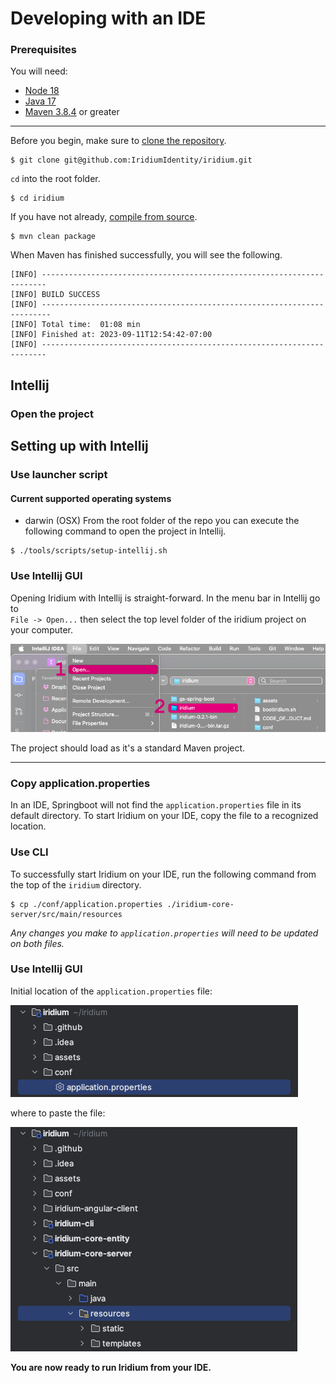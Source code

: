 # Developing with an IDE

### Prerequisites

You will need:
 -  [Node 18](https://nodejs.org/en)
 -  [Java 17](https://adoptium.net/)  
 -  [Maven 3.8.4](https://maven.apache.org/) or greater  

---

Before you begin, make sure to [clone the repository](../4.run-iridium-with-docker.md). 

```shell
$ git clone git@github.com:IridiumIdentity/iridium.git
```
`cd` into the root folder.
```shell
$ cd iridium
```
If you have not already, [compile from source](../building-from-source.md). 

```shell
$ mvn clean package
```

When Maven has finished successfully, you will see the following.
```
[INFO] -----------------------------------------------------------------------
[INFO] BUILD SUCCESS
[INFO] ------------------------------------------------------------------------
[INFO] Total time:  01:08 min
[INFO] Finished at: 2023-09-11T12:54:42-07:00
[INFO] -----------------------------------------------------------------------
```


## Intellij

### **Open the project**

## Setting up with Intellij

### Use launcher script
#### Current supported operating systems
* darwin (OSX)
From the root folder of the repo you can execute the following command to open the project in Intellij.
```shell
$ ./tools/scripts/setup-intellij.sh
```
### Use Intellij GUI
Opening Iridium with Intellij is straight-forward.  In the menu bar in Intellij go to  
`File -> Open...` then select the top level folder of the iridium project on your computer.

![Open with Intellij](../images/import-project-intellij.png)

The project should load as it's a standard Maven project. 

---
### **Copy application.properties**
In an IDE, Springboot will not find the `application.properties` file in its default directory. To start Iridium on your IDE, copy the file to a recognized location.

### Use CLI
To successfully start Iridium on your IDE, run the following command from the top of the `iridium` directory. 
```shell
$ cp ./conf/application.properties ./iridium-core-server/src/main/resources
```
 *Any changes you make to `application.properties` will need to be updated on both files.*

### Use Intellij GUI
Initial location of the `application.properties` file:

![Initial location of application.properties](../images/application-prop-location1.png)

where to paste the file:

![Location of pasted application.properties](../images/application-prop-location2.png)


**You are now ready to run Iridium from your IDE.**





